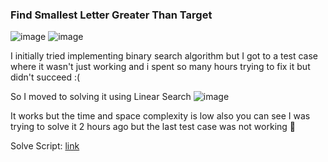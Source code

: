<h3> Find Smallest Letter Greater Than Target </h3>

![image](https://github.com/h4ckyou/h4ckyou.github.io/assets/127159644/0dc46211-204b-4b59-9187-57f09359989c)
![image](https://github.com/h4ckyou/h4ckyou.github.io/assets/127159644/03280151-3679-4218-a2c9-a414b8500e34)

I initially tried implementing binary search algorithm but I got to a test case where it wasn't just working and i spent so many hours trying to fix it but didn't succeed :(

So I moved to solving it using Linear Search
![image](https://github.com/h4ckyou/h4ckyou.github.io/assets/127159644/ea20e394-a99f-4919-8a82-8867ec52138c)

It works but the time and space complexity is low also you can see I was trying to solve it 2 hours ago but the last test case was not working 🥲 

Solve Script: [link](https://github.com/h4ckyou/h4ckyou.github.io/blob/main/posts/programming/Leetcode/Find%20Smallest%20Letter%20Greater%20Than%20Target/solve.py)
